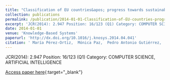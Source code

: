 ```yaml
---
title: "Classification of EU countries&apos; progress towards sustainable development based on ordinal regression techniques"
collection: publications
permalink: /publication/2014-01-01-Classification-of-EU-countries-progress-towards-sustainable-development-based-on-ordinal-regression-techniques
excerpt: 'JCR(2014): 2.947 Position: 16/123 (Q1) Category: COMPUTER SCIENCE, ARTIFICIAL INTELLIGENCE'
date: 2014-01-01
venue: 'Knowledge-Based Systems'
paperurl: 'http://dx.doi.org/10.1016/j.knosys.2014.04.041'
citation: ' María Pérez-Ortiz,  Mónica Paz,  Pedro Antonio Gutiérrez,  César Hervás-Martínez, &quot;Classification of EU countries   apos; progress towards sustainable development based on ordinal regression techniques.&quot; Knowledge-Based Systems, 2014.'
---
```

JCR(2014): 2.947 Position: 16/123 (Q1) Category: COMPUTER SCIENCE, ARTIFICIAL INTELLIGENCE

[Access paper here](http://dx.doi.org/10.1016/j.knosys.2014.04.041){:target="_blank"}
